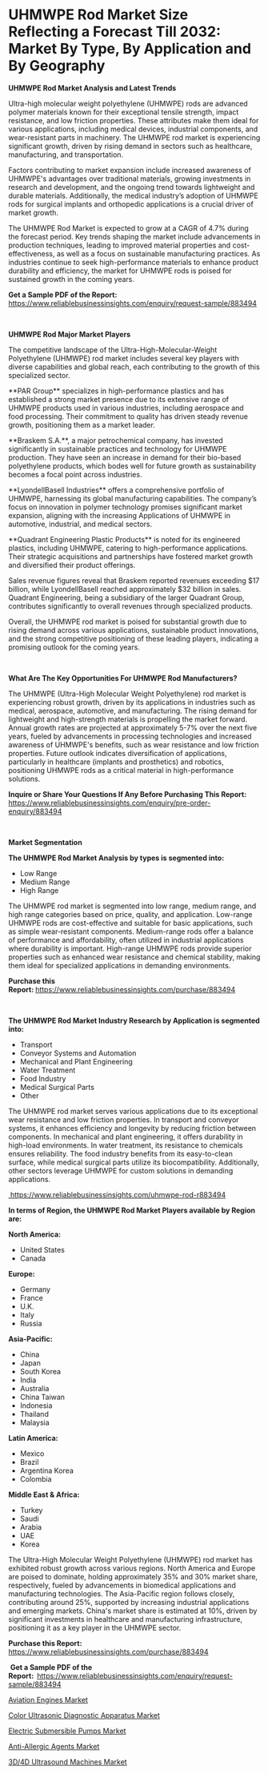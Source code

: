 <p><h1>UHMWPE Rod Market Size Reflecting a Forecast Till 2032: Market By Type, By Application and By Geography</h1></p><p><strong>UHMWPE Rod Market Analysis and Latest Trends</strong></p>
<p><p>Ultra-high molecular weight polyethylene (UHMWPE) rods are advanced polymer materials known for their exceptional tensile strength, impact resistance, and low friction properties. These attributes make them ideal for various applications, including medical devices, industrial components, and wear-resistant parts in machinery. The UHMWPE rod market is experiencing significant growth, driven by rising demand in sectors such as healthcare, manufacturing, and transportation.</p><p>Factors contributing to market expansion include increased awareness of UHMWPE's advantages over traditional materials, growing investments in research and development, and the ongoing trend towards lightweight and durable materials. Additionally, the medical industry’s adoption of UHMWPE rods for surgical implants and orthopedic applications is a crucial driver of market growth.</p><p>The UHMWPE Rod Market is expected to grow at a CAGR of 4.7% during the forecast period. Key trends shaping the market include advancements in production techniques, leading to improved material properties and cost-effectiveness, as well as a focus on sustainable manufacturing practices. As industries continue to seek high-performance materials to enhance product durability and efficiency, the market for UHMWPE rods is poised for sustained growth in the coming years.</p></p>
<p><strong>Get a Sample PDF of the Report:&nbsp;</strong> <a href="https://www.reliablebusinessinsights.com/enquiry/request-sample/883494?utm_campaign=2128&utm_medium=2&utm_source=Github&utm_content=ia&utm_term=30012025&utm_id=uhmwpe-rod">https://www.reliablebusinessinsights.com/enquiry/request-sample/883494</a></p>
<p>&nbsp;</p>
<p><strong>UHMWPE Rod Major Market Players</strong></p>
<p><p>The competitive landscape of the Ultra-High-Molecular-Weight Polyethylene (UHMWPE) rod market includes several key players with diverse capabilities and global reach, each contributing to the growth of this specialized sector.</p><p>**PAR Group** specializes in high-performance plastics and has established a strong market presence due to its extensive range of UHMWPE products used in various industries, including aerospace and food processing. Their commitment to quality has driven steady revenue growth, positioning them as a market leader.</p><p>**Braskem S.A.**, a major petrochemical company, has invested significantly in sustainable practices and technology for UHMWPE production. They have seen an increase in demand for their bio-based polyethylene products, which bodes well for future growth as sustainability becomes a focal point across industries.</p><p>**LyondellBasell Industries** offers a comprehensive portfolio of UHMWPE, harnessing its global manufacturing capabilities. The company’s focus on innovation in polymer technology promises significant market expansion, aligning with the increasing Applications of UHMWPE in automotive, industrial, and medical sectors.</p><p>**Quadrant Engineering Plastic Products** is noted for its engineered plastics, including UHMWPE, catering to high-performance applications. Their strategic acquisitions and partnerships have fostered market growth and diversified their product offerings.</p><p>Sales revenue figures reveal that Braskem reported revenues exceeding $17 billion, while LyondellBasell reached approximately $32 billion in sales. Quadrant Engineering, being a subsidiary of the larger Quadrant Group, contributes significantly to overall revenues through specialized products.</p><p>Overall, the UHMWPE rod market is poised for substantial growth due to rising demand across various applications, sustainable product innovations, and the strong competitive positioning of these leading players, indicating a promising outlook for the coming years.</p></p>
<p>&nbsp;</p>
<p><strong>What Are The Key Opportunities For UHMWPE Rod Manufacturers?</strong></p>
<p><p>The UHMWPE (Ultra-High Molecular Weight Polyethylene) rod market is experiencing robust growth, driven by its applications in industries such as medical, aerospace, automotive, and manufacturing. The rising demand for lightweight and high-strength materials is propelling the market forward. Annual growth rates are projected at approximately 5-7% over the next five years, fueled by advancements in processing technologies and increased awareness of UHMWPE's benefits, such as wear resistance and low friction properties. Future outlook indicates diversification of applications, particularly in healthcare (implants and prosthetics) and robotics, positioning UHMWPE rods as a critical material in high-performance solutions.</p></p>
<p><strong>Inquire or Share Your Questions If Any Before Purchasing This Report:</strong> <a href="https://www.reliablebusinessinsights.com/enquiry/pre-order-enquiry/883494?utm_campaign=2128&utm_medium=2&utm_source=Github&utm_content=ia&utm_term=30012025&utm_id=uhmwpe-rod">https://www.reliablebusinessinsights.com/enquiry/pre-order-enquiry/883494</a></p>
<p>&nbsp;</p>
<p><strong>Market Segmentation</strong></p>
<p><strong>The UHMWPE Rod Market Analysis by types is segmented into:</strong></p>
<p><ul><li>Low Range</li><li>Medium Range</li><li>High Range</li></ul></p>
<p><p>The UHMWPE rod market is segmented into low range, medium range, and high range categories based on price, quality, and application. Low-range UHMWPE rods are cost-effective and suitable for basic applications, such as simple wear-resistant components. Medium-range rods offer a balance of performance and affordability, often utilized in industrial applications where durability is important. High-range UHMWPE rods provide superior properties such as enhanced wear resistance and chemical stability, making them ideal for specialized applications in demanding environments.</p></p>
<p><strong>Purchase this Report:&nbsp;</strong><a href="https://www.reliablebusinessinsights.com/purchase/883494?utm_campaign=2128&utm_medium=2&utm_source=Github&utm_content=ia&utm_term=30012025&utm_id=uhmwpe-rod">https://www.reliablebusinessinsights.com/purchase/883494</a></p>
<p>&nbsp;</p>
<p><strong>The UHMWPE Rod Market Industry Research by Application is segmented into:</strong></p>
<p><ul><li>Transport</li><li>Conveyor Systems and Automation</li><li>Mechanical and Plant Engineering</li><li>Water Treatment</li><li>Food Industry</li><li>Medical Surgical Parts</li><li>Other</li></ul></p>
<p><p>The UHMWPE rod market serves various applications due to its exceptional wear resistance and low friction properties. In transport and conveyor systems, it enhances efficiency and longevity by reducing friction between components. In mechanical and plant engineering, it offers durability in high-load environments. In water treatment, its resistance to chemicals ensures reliability. The food industry benefits from its easy-to-clean surface, while medical surgical parts utilize its biocompatibility. Additionally, other sectors leverage UHMWPE for custom solutions in demanding applications.</p></p>
<p><a href="https://www.reliablebusinessinsights.com/uhmwpe-rod-r883494?utm_campaign=2128&utm_medium=2&utm_source=Github&utm_content=ia&utm_term=30012025&utm_id=uhmwpe-rod">&nbsp;https://www.reliablebusinessinsights.com/uhmwpe-rod-r883494</a></p>
<p><strong>In terms of Region, the UHMWPE Rod Market Players available by Region are:</strong></p>
<p>
    <p> <strong> North America: </strong>
        <ul>
            <li>United States</li>
            <li>Canada</li>
        </ul>
        </p> 
    <p> <strong> Europe: </strong>
        <ul>
            <li>Germany</li>
            <li>France</li>
            <li>U.K.</li>
            <li>Italy</li>
            <li>Russia</li>
        </ul>
        </p> 
    <p> <strong> Asia-Pacific: </strong>
        <ul>
            <li>China</li>
            <li>Japan</li>
            <li>South Korea</li>
            <li>India</li>
            <li>Australia</li>
            <li>China Taiwan</li>
            <li>Indonesia</li>
            <li>Thailand</li>
            <li>Malaysia</li>
        </ul>
        </p> 
    <p> <strong> Latin America: </strong>
        <ul>
            <li>Mexico</li>
            <li>Brazil</li>
            <li>Argentina Korea</li>
            <li>Colombia</li>
        </ul>
        </p> 
    <p> <strong> Middle East & Africa: </strong>
        <ul>
            <li>Turkey</li>
            <li>Saudi</li>
            <li>Arabia</li>
            <li>UAE</li>
            <li>Korea</li>
        </ul>
    </p>
    </p>
<p><p>The Ultra-High Molecular Weight Polyethylene (UHMWPE) rod market has exhibited robust growth across various regions. North America and Europe are poised to dominate, holding approximately 35% and 30% market share, respectively, fueled by advancements in biomedical applications and manufacturing technologies. The Asia-Pacific region follows closely, contributing around 25%, supported by increasing industrial applications and emerging markets. China's market share is estimated at 10%, driven by significant investments in healthcare and manufacturing infrastructure, positioning it as a key player in the UHMWPE sector.</p></p>
<p><strong>Purchase this Report: </strong><a href="https://www.reliablebusinessinsights.com/purchase/883494?utm_campaign=2128&utm_medium=2&utm_source=Github&utm_content=ia&utm_term=30012025&utm_id=uhmwpe-rod">https://www.reliablebusinessinsights.com/purchase/883494</a></p>
<p>&nbsp;<strong>Get a Sample PDF of the Report:&nbsp;&nbsp;</strong><a href="https://www.reliablebusinessinsights.com/enquiry/request-sample/883494?utm_campaign=2128&utm_medium=2&utm_source=Github&utm_content=ia&utm_term=30012025&utm_id=uhmwpe-rod">https://www.reliablebusinessinsights.com/enquiry/request-sample/883494</a></p>
<p><strong></strong></p>
<p><p><a href="https://www.linkedin.com/pulse/future-ready-strategic-insights-global-aviation-engines-pdnhc?utm_campaign=2128&utm_medium=2&utm_source=Github&utm_content=ia&utm_term=30012025&utm_id=uhmwpe-rod">Aviation Engines Market</a></p><p><a href="https://www.linkedin.com/pulse/market-size-growth-projections-color-ultrasonic-diagnostic-edixf?utm_campaign=2128&utm_medium=2&utm_source=Github&utm_content=ia&utm_term=30012025&utm_id=uhmwpe-rod">Color Ultrasonic Diagnostic Apparatus Market</a></p><p><a href="https://www.linkedin.com/pulse/consistent-increase-electric-submersible-pumps-market-forecasted-dlbic?utm_campaign=2128&utm_medium=2&utm_source=Github&utm_content=ia&utm_term=30012025&utm_id=uhmwpe-rod">Electric Submersible Pumps Market</a></p><p><a href="https://www.linkedin.com/pulse/in-depth-analysis-anti-allergic-agents-market-size-share-7khmf?utm_campaign=2128&utm_medium=2&utm_source=Github&utm_content=ia&utm_term=30012025&utm_id=uhmwpe-rod">Anti-Allergic Agents Market</a></p><p><a href="https://www.linkedin.com/pulse/data-global-3d4d-ultrasound-machines-markets-share-size-growth-n6eaf?utm_campaign=2128&utm_medium=2&utm_source=Github&utm_content=ia&utm_term=30012025&utm_id=uhmwpe-rod">3D/4D Ultrasound Machines Market</a></p></p>